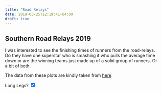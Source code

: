 ```yaml
---
title: "Road Relays"
date: 2019-03-25T12:19:41-04:00
draft: true
---
```

## Southern Road Relays 2019

I was interested to see the finishing times of runners from the road-relays. Do they have one superstar who is smashing it 
who pulls the average time down or are the winning teams just made up of a solid group of runners. Or a bit of both.

The data from these plots are kindly taken from [here](http://www.mkac.org.uk/static/19seaarelay/19seaaheader.htm).

  <script type="text/javascript" src="https://www.gstatic.com/charts/loader.js"></script>
  <script type="text/javascript"></script>
  <script src="/js/googleCharts.js"></script>


  <div>
    <label for="switchLeg">
      Long Legs? <input type="checkbox" id="switchLeg" checked="True">
      <span aria-hidden="true"></span>
    </label>
  </div>
 

<div id="chart_div">
